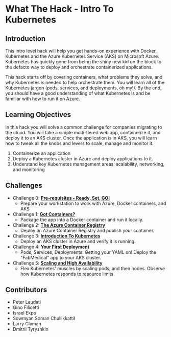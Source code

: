 # What The Hack - Intro To Kubernetes
## Introduction
This intro level hack will help you get hands-on experience with Docker, Kubernetes and the Azure Kubernetes Service (AKS) on Microsoft Azure. Kubernetes has quickly gone from being the shiny new kid on the block to the defacto way to deploy and orchestrate containerized applications.

This hack starts off by covering containers, what problems they solve, and why Kubernetes is needed to help orchestrate them.  You will learn all of the Kubernetes jargon (pods, services, and deployments, oh my!).  By the end, you should have a good understanding of what Kubernetes is and be familiar with how to run it on Azure.

## Learning Objectives
In this hack you will solve a common challenge for companies migrating to the cloud. You will take a simple multi-tiered web app, containerize it, and deploy it to an AKS cluster. Once the application is in AKS, you will learn how to tweak all the knobs and levers to scale, manage and monitor it.

1. Containerize an application
1. Deploy a Kubernetes cluster in Azure and deploy applications to it.
1. Understand key Kubernetes management areas: scalability, networking, and monitoring

## Challenges
- Challenge 0: **[Pre-requisites - Ready, Set, GO!](Challenges/00-prereqs.md)**
   - Prepare your workstation to work with Azure, Docker containers, and AKS
- Challenge 1: **[Got Containers?](Challenges/01-containers.md)**
   - Package the app into a Docker container and run it locally.
- Challenge 2: **[The Azure Container Registry](Challenges/02-acr.md)**
   - Deploy an Azure Container Registry and publish your container.
- Challenge 3: **[Introduction To Kubernetes](Challenges/03-k8sintro.md)**
   - Deploy an AKS cluster in Azure and verify it is running.
- Challenge 4: **[Your First Deployment](Challenges/04-k8sdeployment.md)**
   - Pods, Services, Deployments: Getting your YAML on! Deploy the "FabMedical" app to your AKS cluster. 
- Challenge 5: **[Scaling and High Availability](Challenges/05-scaling.md)**
   - Flex Kubernetes' muscles by scaling pods, and then nodes. Observe how Kubernetes responds to resource limits.

## Contributors
- Peter Laudati
- Gino Filicetti
- Israel Ekpo
- Sowmyan Soman Chullikkattil
- Larry Claman
- Dmitrii Tyryshkin
